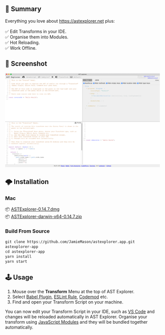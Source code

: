 ## 📣 Summary

Everything you love about https://astexplorer.net plus:<br><br>✅ Edit
Transforms in your IDE. <br>✅ Organise them into Modules. <br>✅ Hot Reloading.
<br>✅ Work Offline.

## 📸 Screenshot

<center><img src="./static/screenshot.png?raw=true"></center>

## 🌩 Installation

### Mac

📦
[ASTExplorer-0.14.7.dmg](https://github.com/JamieMason/astexplorer.app/releases/download/0.14.7/ASTExplorer-0.14.7.dmg)<br>
📦
[ASTExplorer-darwin-x64-0.14.7.zip](https://github.com/JamieMason/astexplorer.app/releases/download/0.14.7/ASTExplorer-darwin-x64-0.14.7.zip)

### Build From Source

```
git clone https://github.com/JamieMason/astexplorer.app.git astexplorer-app
cd astexplorer-app
yarn install
yarn start
```

## 🕹 Usage

1. Mouse over the **Transform** Menu at the top of AST Explorer.
1. Select [Babel Plugin], [ESLint Rule], [Codemod] etc.
1. Find and open your Transform Script on your machine.

You can now edit your Transform Script in your IDE, such as [VS Code] and
changes will be reloaded automatically in AST Explorer. Organise your transform
using [JavaScript Modules] and they will be bundled together automatically.

[babel plugin]: https://babeljs.io/docs/en/plugins#plugin-development
[codemod]: https://github.com/facebook/jscodeshift
[eslint rule]: https://eslint.org/docs/developer-guide/working-with-rules
[javascript modules]:
  https://developer.mozilla.org/en-US/docs/Web/JavaScript/Guide/Modules
[vs code]: https://code.visualstudio.com

